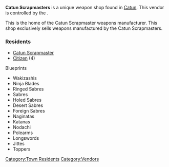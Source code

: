 **Catun Scrapmasters** is a unique weapon shop found in
[Catun](Catun.md "wikilink"). This vendor is controlled by the [](02%20-%20Projects%20&%20Wikis/Kenshi/Kenshi%20Wiki/Kenshi%20Wiki%20Template/United_Cities.md).

This is the home of the Catun Scrapmaster weapons manufacturer. This
shop exclusively sells weapons manufactured by the Catun Scrapmasters.

### Residents

- [Catun Scrapmaster](Catun_Scrapmaster_(Character).md "wikilink")
- [Citizen](Citizen.md "wikilink") (4)

Blueprints

- Wakizashis
- Ninja Blades
- Ringed Sabres
- Sabres
- Holed Sabres
- Desert Sabres
- Foreign Sabres
- Naginatas
- Katanas
- Nodachi
- Polearms
- Longswords
- Jittes
- Toppers

[Category:Town Residents](Category:Town_Residents "wikilink")
[Category:Vendors](Category:Vendors "wikilink")